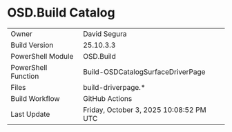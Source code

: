 ﻿# OSD.Build Catalog

| | |
|-|-|
| Owner | David Segura |
| Build Version | 25.10.3.3 |
| PowerShell Module | OSD.Build |
| PowerShell Function | Build-OSDCatalogSurfaceDriverPage |
| Files | build-driverpage.* |
| Build Workflow | GitHub Actions |
| Last Update | Friday, October 3, 2025 10:08:52 PM UTC |
